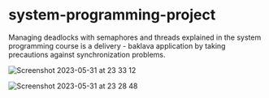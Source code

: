 # system-programming-project
Managing deadlocks with semaphores and threads explained in the system programming course is a delivery - baklava application by taking precautions against synchronization problems.


![Screenshot 2023-05-31 at 23 33 12](https://github.com/kenanbylan/system-programming-project/assets/76161957/7ade5ae6-0eee-43dd-a7f2-cfafa197e0c6)


![Screenshot 2023-05-31 at 23 28 48](https://github.com/kenanbylan/system-programming-project/assets/76161957/90fc80ab-e0b3-4536-a228-aad7d1b80841)
